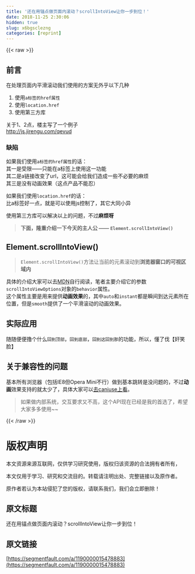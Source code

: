 ```yaml
---
title: '还在用锚点做页面内滚动？scrollIntoView让你一步到位！' 
date: 2018-11-25 2:30:06
hidden: true
slug: x6bgsclezng
categories: [reprint]
---
```


{{< raw >}}
<h2 id="articleHeader0">&#x524D;&#x8A00;</h2><p>&#x5728;&#x5904;&#x7406;&#x9875;&#x9762;&#x5185;&#x5E73;&#x6ED1;&#x6EDA;&#x52A8;&#x6211;&#x4EEC;&#x4F7F;&#x7528;&#x7684;&#x65B9;&#x6848;&#x65E0;&#x5916;&#x4E4E;&#x4EE5;&#x4E0B;&#x51E0;&#x79CD;</p><ol><li>&#x4F7F;&#x7528;<code>a&#x6807;&#x7B7E;&#x7684;href&#x5C5E;&#x6027;</code></li><li>&#x4F7F;&#x7528;<code>location.href</code></li><li>&#x4F7F;&#x7528;&#x7B2C;&#x4E09;&#x65B9;&#x5E93;</li></ol><p>&#x5173;&#x4E8E;1&#x3001;2&#x70B9;&#xFF0C;&#x697C;&#x4E3B;&#x5199;&#x4E86;&#x4E00;&#x4E2A;&#x4F8B;&#x5B50;<br><a href="http://js.jirengu.com/qevud" rel="nofollow noreferrer" target="_blank">http://js.jirengu.com/qevud</a></p><h3 id="articleHeader1">&#x7F3A;&#x9677;</h3><p>&#x5982;&#x679C;&#x6211;&#x4EEC;&#x4F7F;&#x7528;<code>a&#x6807;&#x7B7E;&#x7684;href&#x5C5E;&#x6027;</code>&#x7684;&#x8BDD;&#xFF1A;<br>&#x5176;&#x4E00;&#x662F;&#x53D7;&#x9650;&#x2014;&#x2014;&#x53EA;&#x80FD;&#x5728;a&#x6807;&#x7B7E;&#x4E0A;&#x4F7F;&#x7528;&#x8FD9;&#x4E00;&#x529F;&#x80FD;<br>&#x5176;&#x4E8C;&#x662F;a&#x94FE;&#x63A5;&#x6539;&#x53D8;&#x4E86;url&#xFF0C;&#x8FD9;&#x53EF;&#x80FD;&#x4F1A;&#x7ED9;&#x6211;&#x4EEC;&#x9020;&#x6210;&#x4E00;&#x4E9B;&#x4E0D;&#x5FC5;&#x8981;&#x7684;&#x9EBB;&#x70E6;<br>&#x5176;&#x4E09;&#x662F;&#x6CA1;&#x6709;&#x52A8;&#x753B;&#x6548;&#x679C;&#xFF08;&#x8FD9;&#x70B9;&#x4EA7;&#x54C1;&#x4E0D;&#x80FD;&#x5FCD;&#xFF09;</p><p>&#x5982;&#x679C;&#x6211;&#x4EEC;&#x4F7F;&#x7528;<code>location.href</code>&#x7684;&#x8BDD;&#xFF1A;<br>&#x6BD4;a&#x6807;&#x7B7E;&#x597D;&#x4E00;&#x70B9;&#xFF0C;&#x5C31;&#x662F;&#x53EF;&#x4EE5;&#x4F7F;&#x7528;js&#x63A7;&#x5236;&#x4E86;&#xFF0C;&#x5176;&#x5B83;&#x5927;&#x540C;&#x5C0F;&#x5F02;</p><p>&#x4F7F;&#x7528;&#x7B2C;&#x4E09;&#x65B9;&#x5E93;&#x53EF;&#x4EE5;&#x89E3;&#x51B3;&#x4EE5;&#x4E0A;&#x7684;&#x95EE;&#x9898;&#xFF0C;&#x4E0D;&#x8FC7;<strong>&#x9EBB;&#x70E6;&#x5440;</strong></p><blockquote><strong>&#x4E0B;&#x9762;&#xFF0C;&#x9686;&#x91CD;&#x4ECB;&#x7ECD;&#x4E00;&#x4E0B;&#x4ECA;&#x5929;&#x7684;&#x4E3B;&#x4EBA;&#x516C; &#x2014;&#x2014; <code>Element.scrollIntoView()</code></strong></blockquote><h2 id="articleHeader2">Element.scrollIntoView()</h2><blockquote><code>Element.scrollIntoView()</code>&#x65B9;&#x6CD5;&#x8BA9;&#x5F53;&#x524D;&#x7684;&#x5143;&#x7D20;&#x6EDA;&#x52A8;&#x5230;<strong>&#x6D4F;&#x89C8;&#x5668;&#x7A97;&#x53E3;&#x7684;&#x53EF;&#x89C6;&#x533A;&#x57DF;&#x5185;</strong></blockquote><p>&#x5177;&#x4F53;&#x7684;&#x4ECB;&#x7ECD;&#x5927;&#x5BB6;&#x53EF;&#x4EE5;&#x53BB;<a href="https://developer.mozilla.org/zh-CN/docs/Web/API/Element/scrollIntoView" rel="nofollow noreferrer" target="_blank">MDN</a>&#x81EA;&#x884C;&#x9605;&#x8BFB;&#xFF0C;&#x7B14;&#x8005;&#x4E3B;&#x8981;&#x4ECB;&#x7ECD;&#x5B83;&#x7684;&#x53C2;&#x6570;<code>scrollIntoViewOptions</code>&#x5BF9;&#x8C61;&#x7684;<code>behavior</code>&#x5C5E;&#x6027;&#x3002;<br>&#x8FD9;&#x4E2A;&#x5C5E;&#x6027;&#x4E3B;&#x8981;&#x662F;&#x7528;&#x6765;&#x63D0;&#x4F9B;<strong>&#x52A8;&#x753B;&#x6548;&#x679C;</strong>&#x7684;&#xFF0C;&#x5176;&#x4E2D;<code>auto</code>&#x548C;<code>instant</code>&#x90FD;&#x662F;&#x77AC;&#x95F4;&#x5230;&#x8FBE;&#x5143;&#x7D20;&#x6240;&#x5728;&#x4F4D;&#x7F6E;&#xFF0C;&#x4F46;&#x662F;<code>smooth</code>&#x63D0;&#x4F9B;&#x4E86;&#x4E00;&#x4E2A;&#x5E73;&#x6ED1;&#x6EDA;&#x52A8;&#x7684;&#x52A8;&#x753B;&#x6548;&#x679C;&#x3002;</p><h2 id="articleHeader3">&#x5B9E;&#x9645;&#x5E94;&#x7528;</h2><p>&#x968F;&#x968F;&#x4FBF;&#x4FBF;&#x64B8;&#x4E2A;&#x4EC0;&#x4E48;<code>&#x56DE;&#x5230;&#x9876;&#x90E8;</code>&#xFF0C;<code>&#x56DE;&#x5230;&#x5E95;&#x90E8;</code>&#xFF0C;<code>&#x56DE;&#x5230;&#x8FD9;&#x56DE;&#x5230;&#x90A3;</code>&#x7684;&#x529F;&#x80FD;&#xFF0C;&#x6240;&#x4EE5;&#xFF0C;&#x61C2;&#x4E86;&#x4F10;&#x3010;&#x5978;&#x7B11;&#x8138;&#x3011;</p><h2 id="articleHeader4">&#x5173;&#x4E8E;&#x517C;&#x5BB9;&#x6027;&#x7684;&#x95EE;&#x9898;</h2><p>&#x57FA;&#x672C;&#x6240;&#x6709;&#x6D4F;&#x89C8;&#x5668;&#xFF08;&#x5305;&#x62EC;IE8&#x4F46;Opera Mini&#x4E0D;&#x884C;&#xFF09;&#x505A;&#x5230;&#x57FA;&#x672C;&#x8DF3;&#x8F6C;&#x662F;&#x6CA1;&#x95EE;&#x9898;&#x7684;&#xFF0C;&#x4E0D;&#x8FC7;<strong>&#x52A8;&#x753B;</strong>&#x6548;&#x679C;&#x652F;&#x6301;&#x7684;&#x5C31;&#x592A;&#x5C11;&#x4E86;&#xFF0C;&#x5177;&#x4F53;&#x5927;&#x5BB6;&#x53EF;&#x4EE5;<a href="https://www.caniuse.com/#search=scrollintoview" rel="nofollow noreferrer" target="_blank">&#x53BB;caniuse&#x4E0A;&#x770B;</a>&#x3002;</p><blockquote>&#x5982;&#x679C;&#x505A;&#x5185;&#x90E8;&#x7CFB;&#x7EDF;&#xFF0C;&#x4EA4;&#x4E92;&#x8981;&#x6C42;&#x53C8;&#x4E0D;&#x9AD8;&#xFF0C;&#x8FD9;&#x4E2A;API&#x73B0;&#x5728;&#x5DF2;&#x7ECF;&#x662F;&#x6211;&#x7684;&#x9996;&#x9009;&#x4E86;&#xFF0C;&#x5E0C;&#x671B;&#x5927;&#x5BB6;&#x591A;&#x591A;&#x4F7F;&#x7528;~~</blockquote>
{{< /raw >}}

# 版权声明
本文资源来源互联网，仅供学习研究使用，版权归该资源的合法拥有者所有，

本文仅用于学习、研究和交流目的。转载请注明出处、完整链接以及原作者。

原作者若认为本站侵犯了您的版权，请联系我们，我们会立即删除！

## 原文标题
还在用锚点做页面内滚动？scrollIntoView让你一步到位！

## 原文链接
[https://segmentfault.com/a/1190000015478883](https://segmentfault.com/a/1190000015478883)


